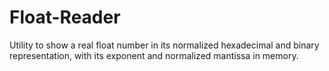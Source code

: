 # Float-Reader
Utility to show a real float number in its normalized hexadecimal and binary representation, with its exponent and normalized mantissa in memory.
